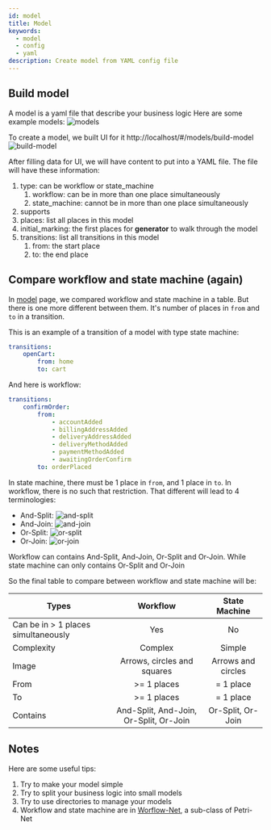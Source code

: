 ```yaml
---
id: model
title: Model
keywords:
  - model
  - config
  - yaml
description: Create model from YAML config file
---
```


## Build model

A model is a yaml file that describe your business logic
Here are some example models:
![models](/img/docs/getting-started/models.png)

To create a model, we built UI for it http://localhost/#/models/build-model
![build-model](/img/docs/model/build-model.png)

After filling data for UI, we will have content to put into a YAML file.
The file will have these information:

1. type: can be workflow or state_machine
    1. workflow: can be in more than one place simultaneously
    2. state_machine: cannot be in more than one place simultaneously
2. supports
4. places: list all places in this model
5. initial_marking: the first places for **generator** to walk through the model
6. transitions: list all transitions in this model
    1. from: the start place
    2. to: the end place

## Compare workflow and state machine (again)

In [model](../beginner/model) page, we compared workflow and state machine in a table. But there is one more different between them. It's number of places in `from` and `to` in a transition.

This is an example of a transition of a model with type state machine:

```yaml
transitions:
    openCart:
        from: home
        to: cart
```

And here is workflow:

```yaml
transitions:
    confirmOrder:
        from:
            - accountAdded
            - billingAddressAdded
            - deliveryAddressAdded
            - deliveryMethodAdded
            - paymentMethodAdded
            - awaitingOrderConfirm
        to: orderPlaced
```

In state machine, there must be 1 place in `from`, and 1 place in `to`. In workflow, there is no such that restriction. That different will lead to 4 terminologies:

* And-Split: ![and-split](/img/docs/workflow-state-machine/and-split.png)
* And-Join: ![and-join](/img/docs/workflow-state-machine/and-join.png)
* Or-Split: ![or-split](/img/docs/workflow-state-machine/or-split.png)
* Or-Join: ![or-join](/img/docs/workflow-state-machine/or-join.png)

Workflow can contains And-Split, And-Join, Or-Split and Or-Join. While state machine can only contains Or-Split and Or-Join


So the final table to compare between workflow and state machine will be:

| Types                               | Workflow                               | State Machine      |
| ----------------------------------- | :-------------------------:            | :----------------: |
| Can be in > 1 places simultaneously | Yes                                    | No                 |
| Complexity                          | Complex                                | Simple             |
| Image                               | Arrows, circles and squares            | Arrows and circles |
| From                                | >= 1 places                            | = 1 place          |
| To                                  | >= 1 places                            | = 1 place          |
| Contains                            | And-Split, And-Join, Or-Split, Or-Join | Or-Split, Or-Join  |

## Notes

Here are some useful tips:

1. Try to make your model simple
2. Try to split your business logic into small models
3. Try to use directories to manage your models
4. Workflow and state machine are in [Worflow-Net](http://mlwiki.org/index.php/Workflow_Nets/Workflow_Patterns), a sub-class of Petri-Net
